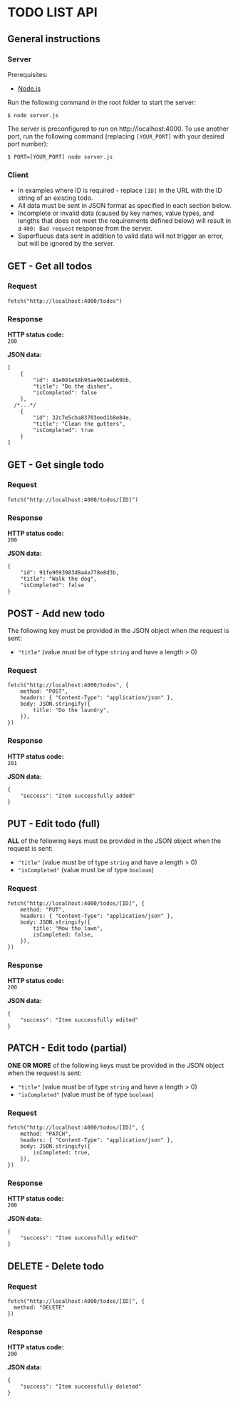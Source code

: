 # TODO LIST API

## General instructions

### Server

Prerequisites:

-   [Node.js](https://nodejs.org/en/)

Run the following command in the root folder to start the server:

```
$ node server.js
```

The server is preconfigured to run on http://localhost:4000. To use another port, run the following command (replacing `[YOUR_PORT]` with your desired port number):

```
$ PORT=[YOUR_PORT] node server.js
```

### Client

-   In examples where ID is required - replace `[ID]` in the URL with the ID string of an existing todo.
-   All data must be sent in JSON format as specified in each section below.
-   Incomplete or invalid data (caused by key names, value types, and lengths that does not meet the requirements defined below) will result in a `400: Bad request` response from the server.
-   Superfluous data sent in addition to valid data will not trigger an error, but will be ignored by the server.

## GET - Get all todos

### Request

```
fetch("http://localhost:4000/todos")
```

### Response

**HTTP status code:**  
`200`

**JSON data:**

```
[
	{
		"id": 41e091e58b95ae961aeb69bb,
		"title": "Do the dishes",
		"isCompleted": false
	},
  /*...*/
	{
		"id": 32c7e5cba83703eed1b8e84e,
		"title": "Clean the gutters",
		"isCompleted": true
	}
]
```

## GET - Get single todo

### Request

```
fetch("http://localhost:4000/todos/[ID]")
```

### Response

**HTTP status code:**  
`200`

**JSON data:**

```
{
	"id": 91fe9693983d8a4a778e8d3b,
	"title": "Walk the dog",
	"isCompleted": false
}
```

## POST - Add new todo

The following key must be provided in the JSON object when the request is sent:

-   `"title"` (value must be of type `string` and have a length > 0)

### Request

```
fetch("http://localhost:4000/todos", {
	method: "POST",
	headers: { "Content-Type": "application/json" },
	body: JSON.stringify({
		title: "Do the laundry",
	}),
})
```

### Response

**HTTP status code:**  
`201`

**JSON data:**

```
{
	"success": "Item successfully added"
}
```

## PUT - Edit todo (full)

**ALL** of the following keys must be provided in the JSON object when the request is sent:

-   `"title"` (value must be of type `string` and have a length > 0)
-   `"isCompleted"` (value must be of type `boolean`)

### Request

```
fetch("http://localhost:4000/todos/[ID]", {
	method: "PUT",
	headers: { "Content-Type": "application/json" },
	body: JSON.stringify({
		title: "Mow the lawn",
		isCompleted: false,
	}),
})
```

### Response

**HTTP status code:**  
`200`

**JSON data:**

```
{
	"success": "Item successfully edited"
}
```

## PATCH - Edit todo (partial)

**ONE OR MORE** of the following keys must be provided in the JSON object when the request is sent:

-   `"title"` (value must be of type `string` and have a length > 0)
-   `"isCompleted"` (value must be of type `boolean`)

### Request

```
fetch("http://localhost:4000/todos/[ID]", {
	method: "PATCH",
	headers: { "Content-Type": "application/json" },
	body: JSON.stringify({
		isCompleted: true,
	}),
})
```

### Response

**HTTP status code:**  
`200`

**JSON data:**

```
{
	"success": "Item successfully edited"
}
```

## DELETE - Delete todo

### Request

```
fetch("http://localhost:4000/todos/[ID]", {
  method: "DELETE"
})
```

### Response

**HTTP status code:**  
`200`

**JSON data:**

```
{
	"success": "Item successfully deleted"
}
```
